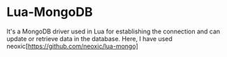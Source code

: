 # Lua-MongoDB
It's a MongoDB driver used in Lua for establishing the connection and can update or retrieve data in the database.
Here, I have used neoxic[https://github.com/neoxic/lua-mongo]
